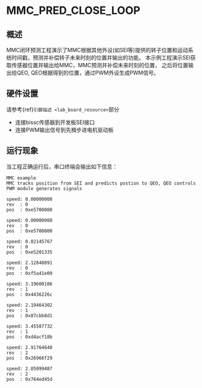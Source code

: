 # MMC_PRED_CLOSE_LOOP

## 概述

MMC闭环预测工程演示了MMC根据其他外设(如SEI等)提供的转子位置和运动系统时间戳，预测并补偿转子未来时刻的位置并输出的功能。
本示例工程演示SEI获取传感器位置并输出给MMC，MMC预测并补偿未来时刻的位置， 之后将位置输出给QEO, QEO根据得到的位置，通过PWM外设生成PWM信号。

## 硬件设置

请参考{ref}`引脚描述 <lab_board_resource>`部分
- 连接bissc传感器到开发板SEI接口
- 连接PWM输出信号到先楫步进电机驱动板

## 运行现象

当工程正确运行后，串口终端会输出如下信息：
```console
MMC example
MMC tracks position from SEI and predicts postion to QEO, QEO controls PWM module generates signals

speed: 0.00000000
rev  : 0
pos  : 0xe5700000

speed: 0.00000000
rev  : 0
pos  : 0xe5700000

speed: 0.02145767
rev  : 0
pos  : 0xe5201335

speed: 2.12848091
rev  : 0
pos  : 0xf5a41e09

speed: 3.19600106
rev  : 1
pos  : 0x4436226c

speed: 2.19464302
rev  : 1
pos  : 0x87cbb8d1

speed: 3.45587732
rev  : 1
pos  : 0xd4acf18b

speed: 2.91764640
rev  : 2
pos  : 0x26966f29

speed: 2.05099487
rev  : 2
pos  : 0x764ed45d
```
